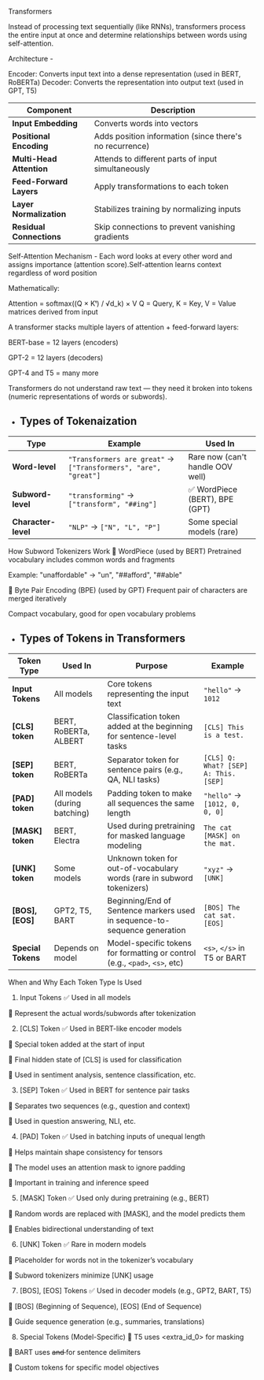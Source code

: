 Transformers 

Instead of processing text sequentially (like RNNs), transformers process the entire input at once and determine relationships between words using self-attention.

Architecture -

Encoder: Converts input text into a dense representation (used in BERT, RoBERTa)
Decoder: Converts the representation into output text (used in GPT, T5)

| Component                | Description                                             |
| ------------------------ | ------------------------------------------------------- |
| **Input Embedding**      | Converts words into vectors                             |
| **Positional Encoding**  | Adds position information (since there's no recurrence) |
| **Multi-Head Attention** | Attends to different parts of input simultaneously      |
| **Feed-Forward Layers**  | Apply transformations to each token                     |
| **Layer Normalization**  | Stabilizes training by normalizing inputs               |
| **Residual Connections** | Skip connections to prevent vanishing gradients         |

Self-Attention Mechanism - Each word looks at every other word and assigns importance (attention score).Self-attention learns context regardless of word position

Mathematically:

Attention = softmax((Q × Kᵗ) / √d_k) × V
Q = Query, K = Key, V = Value matrices derived from input

A transformer stacks multiple layers of attention + feed-forward layers:

BERT-base = 12 layers (encoders)

GPT-2 = 12 layers (decoders)

GPT-4 and T5 = many more

Transformers do not understand raw text — they need it broken into tokens (numeric representations of words or subwords).

- ## Types of Tokenaization

| Type                | Example                                                         | Used In                          |
| ------------------- | --------------------------------------------------------------- | -------------------------------- |
| **Word-level**      | `"Transformers are great"` → `["Transformers", "are", "great"]` | Rare now (can't handle OOV well) |
| **Subword-level**   | `"transforming"` → `["transform", "##ing"]`                     | ✅ WordPiece (BERT), BPE (GPT)    |
| **Character-level** | `"NLP"` → `["N", "L", "P"]`                                     | Some special models (rare)       |

How Subword Tokenizers Work
🔸 WordPiece (used by BERT)
Pretrained vocabulary includes common words and fragments

Example: "unaffordable" → "un", "##afford", "##able"

🔸 Byte Pair Encoding (BPE) (used by GPT)
Frequent pair of characters are merged iteratively

Compact vocabulary, good for open vocabulary problems

- ## Types of Tokens in Transformers 

| **Token Type**     | **Used In**                  | **Purpose**                                                                 | **Example**                           |
| ------------------ | ---------------------------- | --------------------------------------------------------------------------- | ------------------------------------- |
| **Input Tokens**   | All models                   | Core tokens representing the input text                                     | `"hello"` → `1012`                    |
| **\[CLS] token**   | BERT, RoBERTa, ALBERT        | Classification token added at the beginning for sentence-level tasks        | `[CLS] This is a test.`               |
| **\[SEP] token**   | BERT, RoBERTa                | Separator token for sentence pairs (e.g., QA, NLI tasks)                    | `[CLS] Q: What? [SEP] A: This. [SEP]` |
| **\[PAD] token**   | All models (during batching) | Padding token to make all sequences the same length                         | `"hello"` → `[1012, 0, 0, 0]`         |
| **\[MASK] token**  | BERT, Electra                | Used during pretraining for masked language modeling                        | `The cat [MASK] on the mat.`          |
| **\[UNK] token**   | Some models                  | Unknown token for out-of-vocabulary words (rare in subword tokenizers)      | `"xyz"` → `[UNK]`                     |
| **\[BOS], \[EOS]** | GPT2, T5, BART               | Beginning/End of Sentence markers used in sequence-to-sequence generation   | `[BOS] The cat sat. [EOS]`            |
| **Special Tokens** | Depends on model             | Model-specific tokens for formatting or control (e.g., `<pad>`, `<s>`, etc) | `<s>`, `</s>` in T5 or BART           |

When and Why Each Token Type Is Used

1. Input Tokens
✅ Used in all models

🔹 Represent the actual words/subwords after tokenization

2. [CLS] Token
✅ Used in BERT-like encoder models

🔹 Special token added at the start of input

🔹 Final hidden state of [CLS] is used for classification

🧠 Used in sentiment analysis, sentence classification, etc.

3. [SEP] Token
✅ Used in BERT for sentence pair tasks

🔹 Separates two sequences (e.g., question and context)

🧠 Used in question answering, NLI, etc.

4. [PAD] Token
✅ Used in batching inputs of unequal length

🔹 Helps maintain shape consistency for tensors

🔹 The model uses an attention mask to ignore padding

🧠 Important in training and inference speed

5. [MASK] Token
✅ Used only during pretraining (e.g., BERT)

🔹 Random words are replaced with [MASK], and the model predicts them

🧠 Enables bidirectional understanding of text

6. [UNK] Token
✅ Rare in modern models

🔹 Placeholder for words not in the tokenizer’s vocabulary

🧠 Subword tokenizers minimize [UNK] usage

7. [BOS], [EOS] Tokens
✅ Used in decoder models (e.g., GPT2, BART, T5)

🔹 [BOS] (Beginning of Sequence), [EOS] (End of Sequence)

🧠 Guide sequence generation (e.g., summaries, translations)

8. Special Tokens (Model-Specific)
🔹 T5 uses <extra_id_0> for masking

🔹 BART uses <s> and </s> for sentence delimiters

🧠 Custom tokens for specific model objectives